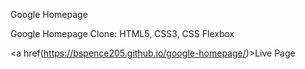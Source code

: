 Google Homepage

Google Homepage Clone: HTML5, CSS3, CSS Flexbox

<a href(https://bspence205.github.io/google-homepage/)>Live Page</a>
